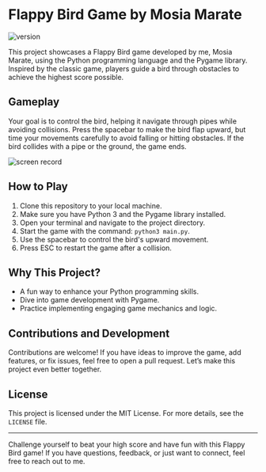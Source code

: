 # Flappy Bird Game by Mosia Marate

![version](https://img.shields.io/badge/version-1.0.2-blue)

This project showcases a Flappy Bird game developed by me, Mosia Marate, using the Python programming language and the Pygame library. Inspired by the classic game, players guide a bird through obstacles to achieve the highest score possible.

## Gameplay

Your goal is to control the bird, helping it navigate through pipes while avoiding collisions. Press the spacebar to make the bird flap upward, but time your movements carefully to avoid falling or hitting obstacles. If the bird collides with a pipe or the ground, the game ends.

![screen record](gameplay.gif)

## How to Play

1. Clone this repository to your local machine.
2. Make sure you have Python 3 and the Pygame library installed.
3. Open your terminal and navigate to the project directory.
4. Start the game with the command: `python3 main.py`.
5. Use the spacebar to control the bird's upward movement.
6. Press ESC to restart the game after a collision.

## Why This Project?

- A fun way to enhance your Python programming skills.
- Dive into game development with Pygame.
- Practice implementing engaging game mechanics and logic.

## Contributions and Development

Contributions are welcome! If you have ideas to improve the game, add features, or fix issues, feel free to open a pull request. Let’s make this project even better together.

## License

This project is licensed under the MIT License. For more details, see the `LICENSE` file.

---

Challenge yourself to beat your high score and have fun with this Flappy Bird game! If you have questions, feedback, or just want to connect, feel free to reach out to me.
